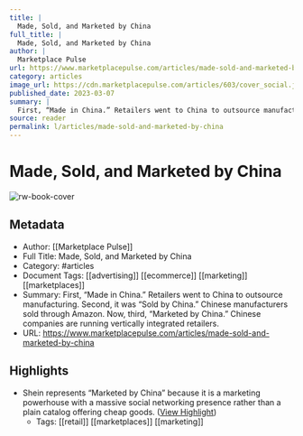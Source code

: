 ```yaml
---
title: |
  Made, Sold, and Marketed by China
full_title: |
  Made, Sold, and Marketed by China
author: |
  Marketplace Pulse
url: https://www.marketplacepulse.com/articles/made-sold-and-marketed-by-china
category: articles
image_url: https://cdn.marketplacepulse.com/articles/603/cover_social.jpg
published_date: 2023-03-07
summary: |
  First, “Made in China.” Retailers went to China to outsource manufacturing. Second, it was “Sold by China.” Chinese manufacturers sold through Amazon. Now, third, “Marketed by China.” Chinese companies are running vertically integrated retailers.
source: reader
permalink: l/articles/made-sold-and-marketed-by-china
---
```

# Made, Sold, and Marketed by China

![rw-book-cover](https://cdn.marketplacepulse.com/articles/603/cover_social.jpg)

## Metadata
- Author: [[Marketplace Pulse]]
- Full Title: Made, Sold, and Marketed by China
- Category: #articles
- Document Tags: [[advertising]] [[ecommerce]] [[marketing]] [[marketplaces]] 
- Summary: First, “Made in China.” Retailers went to China to outsource manufacturing. Second, it was “Sold by China.” Chinese manufacturers sold through Amazon. Now, third, “Marketed by China.” Chinese companies are running vertically integrated retailers.
- URL: https://www.marketplacepulse.com/articles/made-sold-and-marketed-by-china

## Highlights
- Shein represents “Marketed by China” because it is a marketing powerhouse with a massive social networking presence rather than a plain catalog offering cheap goods. ([View Highlight](https://read.readwise.io/read/01hppn29a9hsehgepp6xm1bqgd))
    - Tags: [[retail]] [[marketplaces]] [[marketing]] 


